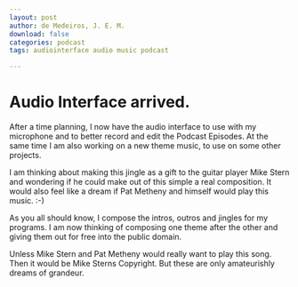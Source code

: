 ```yaml
---
layout: post
author: de Medeiros, J. E. M.
download: false
categories: podcast
tags: audiointerface audio music podcast

---
```

# Audio Interface arrived.
After a time planning, I now have the audio interface to use with my microphone and to better record and edit the Podcast Episodes. 
At the same time I am also working on a new theme music, to use on some other projects.


I am thinking about making this jingle as a gift to the guitar player Mike Stern and wondering if he could make out of this simple a real composition.
It would also feel like a dream if Pat Metheny and himself would play this music. :-)


As you all should know, I compose the intros, outros and jingles for my programs. 
I am now thinking of composing one theme after the other and giving them out for free into the public domain.

Unless Mike Stern and Pat Metheny would really want to play this song. Then it would be Mike Sterns Copyright.
But these are only amateurishly dreams of grandeur.
